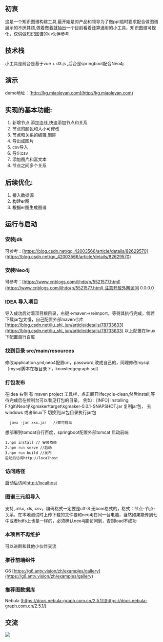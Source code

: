 ## 初衷
这是一个知识图谱构建工具,最开始是对产品和领导为了做ppt临时要求配合做图谱展示的不厌其烦,做着做着就抽出一个目前看着还算通用的小工具，知识图谱可视化，仅供做知识图谱的小伙伴参考
## 技术栈
小工具是前台是基于vue + d3.js ,后台是springboot配合Neo4j.
## 演示
demo地址：[http://kg.miaoleyan.com](http://kg.miaoleyan.com)

## 实现的基本功能:
1. 新增节点,添加连线,快速添加节点和关系
2. 节点的颜色和大小可修改
3. 节点和关系的编辑,删除
4. 导出成图片
5. csv导入
6. 导出csv
7. 添加图片和富文本
8. 节点之间多个关系

## 后续优化:
1. 接入数据源
2. 构建er图
3. 根据er图生成图谱

## 运行与启动
### 安装jdk
可参考：[https://blog.csdn.net/qq_42003566/article/details/82629570](https://blog.csdn.net/qq_42003566/article/details/82629570)
### 安装Neo4j
可参考：[https://www.cnblogs.com/ljhdo/p/5521577.html](https://www.cnblogs.com/ljhdo/p/5521577.html),注意开放外网访问  0.0.0.0
### IDEA 导入项目 
导入成功后对着项目根目录，右键->maven->reimport，等待其执行完成，倘若下载jar包太慢，自己配置外部maven仓库[https://blog.csdn.net/liu_shi_jun/article/details/78733633](https://blog.csdn.net/liu_shi_jun/article/details/78733633)
以上配置在linux下配置自行百度
### 找到目录 src/main/resources  
修改application.yml,neo4配置url，password,改成自己的，同理修改mysql（mysql脚本在根目录下，knowledgegraph.sql）
### 打包发布  
在idea 右侧 有 maven project 工具栏，点击展开lifecycle-clean,然后install,等待完成后在控制台可以看见打包的目录，
例如：[INFO] Installing F:\git\Neo4j\kgmaker\target\kgmaker-0.0.1-SNAPSHOT.jar 复制jar包，
去windows  或者linux下 
切换到jar包目录执行jar包   
```
  java -jar xxx.jar   //即可启动
```
想部署到tomcat自行百度，springboot配置外部tomcat
启动前端
```
1.npm install // 安装依赖
2.npm run serve //启动
3.npm run build //发布
启动后访问http://localhost
```

### 访问路径
启动后访问[http://localhost](http://localhost) 

### 图谱三元组导入
支持,.xlsx,.xls,.csv，编码格式一定要是utf-8 无bom格式的，格式：节点-节点-关系，在本地测试时上传下载的文件要和neo4j在同一台电脑，当然如果能传到七牛或者hdfs上也是一样的，必须确认neo4j能访问到，否则load不成功
### 本项目不再维护
可以进群和其他小伙伴交流
### 推荐前端组件
G6 [https://g6.antv.vision/zh/examples/gallery](https://g6.antv.vision/zh/examples/gallery)
### 推荐图数据库
Nebula [https://docs.nebula-graph.com.cn/2.5.1/](https://docs.nebula-graph.com.cn/2.5.1/)
## 交流
![](https://img-blog.csdnimg.cn/20201003145558813.png?x-oss-process=image/watermark,type_ZmFuZ3poZW5naGVpdGk,shadow_10,text_aHR0cHM6Ly9ibG9nLmNzZG4ubmV0L3BveGlhb21lbmcxODc=,size_16,color_FFFFFF,t_70#pic_center)
